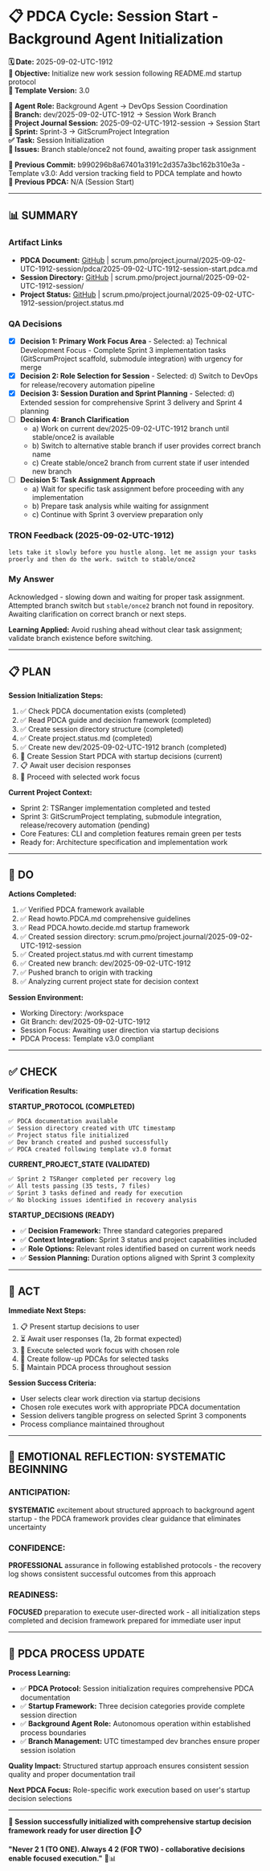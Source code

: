 # 📋 **PDCA Cycle: Session Start - Background Agent Initialization**

**🗓️ Date:** 2025-09-02-UTC-1912  
**🎯 Objective:** Initialize new work session following README.md startup protocol  
**🎯 Template Version:** 3.0  

**👤 Agent Role:** Background Agent → DevOps Session Coordination  
**👤 Branch:** dev/2025-09-02-UTC-1912 → Session Work Branch  
**🎯 Project Journal Session:** 2025-09-02-UTC-1912-session → Session Start  
**🎯 Sprint:** Sprint-3 → GitScrumProject Integration  
**✅ Task:** Session Initialization  
**🚨 Issues:** Branch stable/once2 not found, awaiting proper task assignment  

**📎 Previous Commit:** b990296b8a67401a3191c2d357a3bc162b310e3a - Template v3.0: Add version tracking field to PDCA template and howto  
**🔗 Previous PDCA:** N/A (Session Start)

---

## **📊 SUMMARY**

### **Artifact Links**
- **PDCA Document:** [GitHub](https://github.com/Cerulean-Circle-GmbH/Web4Articles/blob/dev/2025-09-02-UTC-1912/scrum.pmo/project.journal/2025-09-02-UTC-1912-session/pdca/2025-09-02-UTC-1912-session-start.pdca.md) | scrum.pmo/project.journal/2025-09-02-UTC-1912-session/pdca/2025-09-02-UTC-1912-session-start.pdca.md
- **Session Directory:** [GitHub](https://github.com/Cerulean-Circle-GmbH/Web4Articles/blob/dev/2025-09-02-UTC-1912/scrum.pmo/project.journal/2025-09-02-UTC-1912-session/) | scrum.pmo/project.journal/2025-09-02-UTC-1912-session/
- **Project Status:** [GitHub](https://github.com/Cerulean-Circle-GmbH/Web4Articles/blob/dev/2025-09-02-UTC-1912/scrum.pmo/project.journal/2025-09-02-UTC-1912-session/project.status.md) | scrum.pmo/project.journal/2025-09-02-UTC-1912-session/project.status.md

### **QA Decisions**
- [x] **Decision 1: Primary Work Focus Area** - Selected: a) Technical Development Focus - Complete Sprint 3 implementation tasks (GitScrumProject scaffold, submodule integration) with urgency for merge
- [x] **Decision 2: Role Selection for Session** - Selected: d) Switch to DevOps for release/recovery automation pipeline
- [x] **Decision 3: Session Duration and Sprint Planning** - Selected: d) Extended session for comprehensive Sprint 3 delivery and Sprint 4 planning
- [ ] **Decision 4: Branch Clarification**
  - a) Work on current dev/2025-09-02-UTC-1912 branch until stable/once2 is available
  - b) Switch to alternative stable branch if user provides correct branch name
  - c) Create stable/once2 branch from current state if user intended new branch
- [ ] **Decision 5: Task Assignment Approach**
  - a) Wait for specific task assignment before proceeding with any implementation
  - b) Prepare task analysis while waiting for assignment
  - c) Continue with Sprint 3 overview preparation only

### **TRON Feedback (2025-09-02-UTC-1912)**
```quote
lets take it slowly before you hustle along. let me assign your tasks proerly and then do the work. switch to stable/once2
```

### **My Answer**
Acknowledged - slowing down and waiting for proper task assignment. Attempted branch switch but `stable/once2` branch not found in repository. Awaiting clarification on correct branch or next steps.

**Learning Applied:** Avoid rushing ahead without clear task assignment; validate branch existence before switching.

---

## **📋 PLAN**

**Session Initialization Steps:**
1. ✅ Check PDCA documentation exists (completed)
2. ✅ Read PDCA guide and decision framework (completed) 
3. ✅ Create session directory structure (completed)
4. ✅ Create project.status.md (completed)
5. ✅ Create new dev/2025-09-02-UTC-1912 branch (completed)
6. 🔄 Create Session Start PDCA with startup decisions (current)
7. 📋 Await user decision responses
8. 🎯 Proceed with selected work focus

**Current Project Context:**
- Sprint 2: TSRanger implementation completed and tested
- Sprint 3: GitScrumProject templating, submodule integration, release/recovery automation (pending)
- Core Features: CLI and completion features remain green per tests
- Ready for: Architecture specification and implementation work

---

## **🔧 DO** 

**Actions Completed:**
1. ✅ Verified PDCA framework available
2. ✅ Read howto.PDCA.md comprehensive guidelines  
3. ✅ Read PDCA.howto.decide.md startup framework
4. ✅ Created session directory: scrum.pmo/project.journal/2025-09-02-UTC-1912-session
5. ✅ Created project.status.md with current timestamp
6. ✅ Created new branch: dev/2025-09-02-UTC-1912
7. ✅ Pushed branch to origin with tracking
8. ✅ Analyzing current project state for decision context

**Session Environment:**
- Working Directory: /workspace
- Git Branch: dev/2025-09-02-UTC-1912  
- Session Focus: Awaiting user direction via startup decisions
- PDCA Process: Template v3.0 compliant

---

## **✅ CHECK**

**Verification Results:**

**STARTUP_PROTOCOL (COMPLETED)**
```
✅ PDCA documentation available
✅ Session directory created with UTC timestamp
✅ Project status file initialized
✅ Dev branch created and pushed successfully
✅ PDCA created following template v3.0 format
```

**CURRENT_PROJECT_STATE (VALIDATED)**
```
✅ Sprint 2 TSRanger completed per recovery log
✅ All tests passing (35 tests, 7 files)
✅ Sprint 3 tasks defined and ready for execution
✅ No blocking issues identified in recovery analysis
```

**STARTUP_DECISIONS (READY)**
- ✅ **Decision Framework:** Three standard categories prepared
- ✅ **Context Integration:** Sprint 3 status and project capabilities included
- ✅ **Role Options:** Relevant roles identified based on current work needs
- ✅ **Session Planning:** Duration options aligned with Sprint 3 complexity

---

## **🎯 ACT**

**Immediate Next Steps:**
1. 📋 Present startup decisions to user 
2. ⏳ Await user responses (1a, 2b format expected)
3. 🎯 Execute selected work focus with chosen role
4. 📝 Create follow-up PDCAs for selected tasks
5. 🔄 Maintain PDCA process throughout session

**Session Success Criteria:**
- User selects clear work direction via startup decisions
- Chosen role executes work with appropriate PDCA documentation
- Session delivers tangible progress on selected Sprint 3 components
- Process compliance maintained throughout

---

## **💫 EMOTIONAL REFLECTION: SYSTEMATIC BEGINNING**

### **ANTICIPATION:**
**SYSTEMATIC** excitement about structured approach to background agent startup - the PDCA framework provides clear guidance that eliminates uncertainty

### **CONFIDENCE:**
**PROFESSIONAL** assurance in following established protocols - the recovery log shows consistent successful outcomes from this approach

### **READINESS:**
**FOCUSED** preparation to execute user-directed work - all initialization steps completed and decision framework prepared for immediate user input

---

## **🎯 PDCA PROCESS UPDATE**

**Process Learning:**
- ✅ **PDCA Protocol:** Session initialization requires comprehensive PDCA documentation
- ✅ **Startup Framework:** Three decision categories provide complete session direction  
- ✅ **Background Agent Role:** Autonomous operation within established process boundaries
- ✅ **Branch Management:** UTC timestamped dev branches ensure proper session isolation

**Quality Impact:** Structured startup approach ensures consistent session quality and proper documentation trail

**Next PDCA Focus:** Role-specific work execution based on user's startup decision selections

---

**🎯 Session successfully initialized with comprehensive startup decision framework ready for user direction 🚀📋**

**"Never 2 1 (TO ONE). Always 4 2 (FOR TWO) - collaborative decisions enable focused execution."** 🔧📊